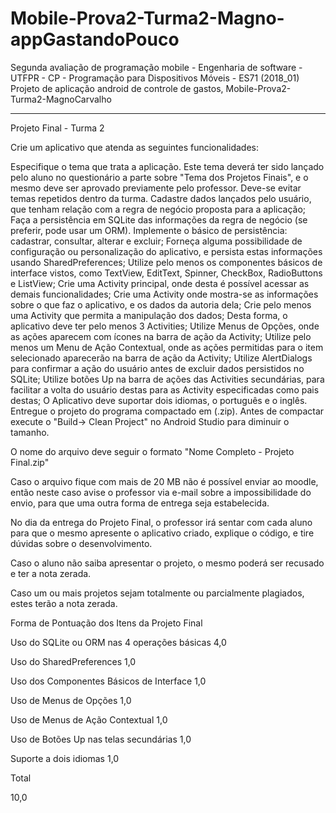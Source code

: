 # Mobile-Prova2-Turma2-Magno-appGastandoPouco
Segunda avaliação de programação mobile - Engenharia de software - UTFPR - CP - Programação para Dispositivos Móveis - ES71 (2018_01) Projeto de aplicação android de controle de gastos, Mobile-Prova2-Turma2-MagnoCarvalho


-------------------------------------------------------------------------------------------------------------------------------------
Projeto Final - Turma 2

Crie um aplicativo que atenda as seguintes funcionalidades:

Especifique o tema que trata a aplicação. Este tema deverá ter sido lançado pelo aluno no questionário a parte sobre "Tema dos Projetos Finais", e o mesmo deve ser aprovado previamente pelo professor. Deve-se evitar temas repetidos dentro da turma.
Cadastre dados lançados pelo usuário, que tenham relação com a regra de negócio proposta para a aplicação;
Faça a persistência em SQLite das informações da regra de negócio (se preferir, pode usar um ORM). Implemente o básico de persistência: cadastrar, consultar, alterar e excluir;
Forneça alguma possibilidade de configuração ou personalização do aplicativo, e persista estas informações usando SharedPreferences;
Utilize pelo menos os componentes básicos de interface vistos, como TextView, EditText, Spinner, CheckBox, RadioButtons e ListView;
Crie uma Activity principal, onde desta é possível acessar as demais funcionalidades;
Crie uma Activity onde mostra-se as informações sobre o que faz o aplicativo, e os dados da autoria dela;
Crie pelo menos uma Activity que permita a manipulação dos dados;
Desta forma, o aplicativo deve ter pelo menos 3 Activities;
Utilize Menus de Opções, onde as ações aparecem com ícones na barra de ação da Activity;
Utilize pelo menos um Menu de Ação Contextual, onde as ações permitidas para o item selecionado aparecerão na barra de ação da Activity;
Utilize AlertDialogs para confirmar a ação do usuário antes de excluir dados persistidos no SQLite;
Utilize botões Up na barra de ações das Activities secundárias, para facilitar a volta do usuário destas para as Activity especificadas como pais destas;
O Aplicativo deve suportar dois idiomas, o português e o inglês.
Entregue o projeto do programa compactado em (.zip). Antes de compactar execute o "Build-> Clean Project" no Android Studio para diminuir o tamanho.

O nome do arquivo deve seguir o formato "Nome Completo - Projeto Final.zip" 

Caso o arquivo fique com mais de 20 MB não é possível enviar ao moodle, então neste caso avise o professor via e-mail sobre a impossibilidade do envio, para que uma outra forma de entrega seja estabelecida.

No dia da entrega do Projeto Final, o professor irá sentar com cada aluno para que o mesmo apresente o aplicativo criado,  explique o código, e tire dúvidas sobre o desenvolvimento.

Caso o aluno não saiba apresentar o projeto, o mesmo poderá ser recusado e ter a nota zerada.

Caso um ou mais projetos sejam totalmente ou parcialmente plagiados, estes terão a nota zerada.



Forma de Pontuação dos Itens da Projeto Final

Uso do SQLite ou ORM nas 4 operações básicas 4,0

Uso do SharedPreferences	1,0

Uso dos Componentes Básicos de Interface	1,0

Uso de Menus de Opções	1,0

Uso de Menus de Ação Contextual	1,0

Uso de Botões Up nas telas secundárias	1,0

Suporte a dois idiomas	1,0

Total

10,0

